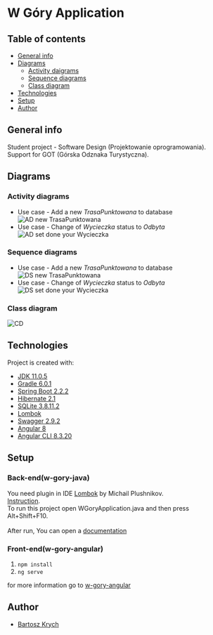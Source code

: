 # W Góry Application



## Table of contents
* [General info](#general-info)
* [Diagrams](#diagrams)
	* [Activity daigrams](#activity-diagrams)
	* [Sequence diagrams](#sequence-diagrams)
	* [Class diagram](#class-diagram)
* [Technologies](#technologies)
* [Setup](#setup)
* [Author](#author)

## General info
Student project - Software Design (Projektowanie oprogramowania).<br/>
Support for GOT (Górska Odznaka Turystyczna).

## Diagrams

### Activity diagrams
* Use case - Add a new <i>TrasaPunktowana</i> to database
![AD new TrasaPunktowana](https://user-images.githubusercontent.com/26009817/72386490-c3ffef80-3721-11ea-8e02-564c24d64088.jpg)
* Use case - Change of <i>Wycieczka</i> status to <i>Odbyta</i>
![AD set done your Wycieczka](https://user-images.githubusercontent.com/26009817/72749292-f2664a80-3bb9-11ea-94f1-a7a75d4cc59e.jpg)
### Sequence diagrams

*  Use case - Add a new <i>TrasaPunktowana</i> to database
![DS new TrasaPunktowana](https://user-images.githubusercontent.com/26009817/72386491-c3ffef80-3721-11ea-8a1c-93c9c1eeebcb.jpg)
*  Use case - Change of <i>Wycieczka</i> status to <i>Odbyta</i>
![DS set done your Wycieczka](https://user-images.githubusercontent.com/26009817/72386489-c3675900-3721-11ea-93ea-507469b12120.jpg)
### Class diagram

![CD](https://user-images.githubusercontent.com/26009817/72610141-eca50680-3926-11ea-838e-db15635a97ca.jpg)

<!-- ![ERD](https://user-images.githubusercontent.com/26009817/65752723-a7599080-e10d-11e9-9503-44228043d12b.jpg) -->
	
## Technologies
Project is created with:
* [JDK 11.0.5](https://www.oracle.com/technetwork/java/javase/downloads/jdk11-downloads-5066655.html)
* [Gradle 6.0.1](https://gradle.org/releases/)
* [Spring Boot 2.2.2](https://spring.io/projects/spring-boot)
* [Hibernate 2.1](http://hibernate.org/)
* [SQLite 3.8.11.2](https://www.sqlite.org/index.html)
* [Lombok](https://projectlombok.org/)
* [Swagger 2.9.2](https://swagger.io/)
* [Angular 8](https://angular.io/docs/)
* [Angular CLI 8.3.20](https://www.npmjs.com/package/@angular/cli/v/8.3.20)

## Setup

### Back-end(w-gory-java)

You need plugin in IDE [Lombok](https://plugins.jetbrains.com/plugin/6317-lombok/) by Michail Plushnikov.<br/>
[Instruction](https://github.com/mplushnikov/lombok-intellij-plugin#installation).<br/>
To run this project open WGoryApplication.java and then press Alt+Shift+F10.<br/><br/>
After run, You can open a [documentation](http://localhost:8080/swagger-ui.html)

### Front-end(w-gory-angular)

1. `npm install`
2. `ng serve`

for more information go to [w-gory-angular](https://github.com/bartoszkrych/PO/tree/master/w-gory-angular)

## Author

* [Bartosz Krych](https://github.com/bartoszkrych) 
